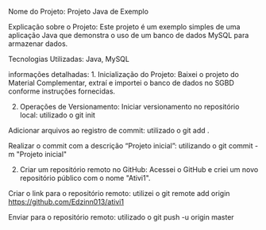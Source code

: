 Nome do Projeto: Projeto Java de Exemplo

Explicação sobre o Projeto: Este projeto é um exemplo simples de uma aplicação Java que demonstra o uso de um banco de dados MySQL para armazenar dados.

Tecnologias Utilizadas: Java, MySQL



informações detalhadas: 1. Inicialização do Projeto:
Baixei o projeto do Material Complementar, extraí e importei o banco de dados no SGBD conforme instruções fornecidas.

2. Operações de Versionamento:
Iniciar versionamento no repositório local: utilizado o git init

Adicionar arquivos ao registro de commit: utilizado o git add .

Realizar o commit com a descrição “Projeto inicial”: utilizando o git commit -m "Projeto inicial"

2. Criar um repositório remoto no GitHub:
Acessei o GitHub e criei um novo repositório público com o nome "Ativi1".

Criar o link para o repositório remoto: utilizei o git remote add origin https://github.com/Edzinn013/ativi1

Enviar para o repositório remoto: utilizado o git push -u origin master


